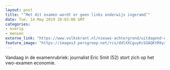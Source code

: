 ```yaml
---
layout: post
title: "‘Met dit examen wordt er geen links onderwijs ingeramd’"
date: Tue, 14 May 2019 20:03:00 GMT
categories: 
- overig 
- mensen 
externe_link: "https://www.volkskrant.nl/nieuws-achtergrond/uitdagend-en-actueel-journalist-eric-smit-doet-examen-economie~bd3d3607/"
feature_image: "https://images3.persgroep.net/rcs/ddlXXCguyKcSGAQKYR9ysvEEON4/diocontent/148383734/_crop/0/696/2949/2952/_fill/320/320?appId=93a17a8fd81db0de025c8abd1cca1279&quality=0.85"
---
```


Vandaag in de examenrubriek: journalist Eric Smit (52) stort zich op het vwo-examen economie.
